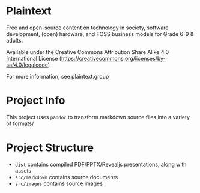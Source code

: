 # Plaintext

Free and open-source content on technology in society, software development, (open) hardware, and FOSS business models for Grade 6-9 &amp; adults.

Available under the Creative Commons Attribution Share Alike 4.0 International License (https://creativecommons.org/licenses/by-sa/4.0/legalcode)

For more information, see plaintext.group

# Project Info

This project uses `pandoc` to transform markdown source files into a variety of formats/

# Project Structure

- `dist` contains compiled PDF/PPTX/Revealjs presentations, along with assets
- `src/markdown` contains source documents
- `src/images` contains source images
